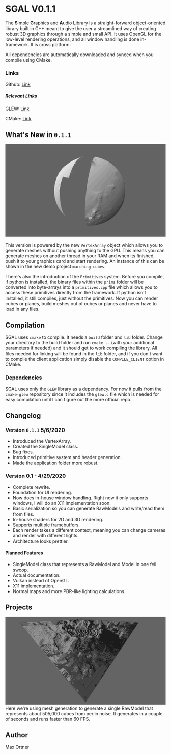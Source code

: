# SGAL V0.1.1
The **S**imple **G**raphics and **A**udio **L**ibrary is a straight-forward object-oriented library built in C++ meant to give the user a streamlined way of creating robust 3D graphics through a simple and small API. It uses OpenGL for the low-level rendering operations, and all window handling is done in-framework. It is cross platform.

All dependencies are automatically downloaded and synced when you compile using CMake.

### Links
Github: [Link](https://github.com/maxortner01/SGAL/)

##### Relevant Links
GLEW: [Link](https://github.com/nigels-com/glew)

CMake: [Link](https://cmake.org/download/)

## What's New in `0.1.1`
![alt text](images/marching-cubes.gif)

This version is powered by the new `VertexArray` object which allows you to generate meshes without pushing anything to the GPU. This means you can generate meshes on another thread in your RAM and when its finished, push it to your graphics card and start rendering. An instance of this can be shown in the new demo project `marching-cubes`.

There's also the introduction of the `Primitives` system. Before you compile, if python is installed, the binary files within the `prims` folder will be converted into byte-arrays into a `primitives.cpp` file which allows you to access these primitives directly from the framework. If python isn't installed, it still compiles, just without the primitives. Now you can render cubes or planes, build meshes out of cubes or planes and never have to load in any files.

## Compilation

SGAL uses `cmake` to compile. It needs a `build` folder and `lib` folder. Change your directory to the build folder and run `cmake ..` (with your additional parameters if needed) and it should get to work compiling the library. All files needed for linking will be found in the `lib` folder, and if you don't want to compile the client application simply disable the `COMPILE_CLIENT` option in CMake.

### Dependencies
SGAL uses only the `GLEW` library as a dependancy. For now it pulls from the `cmake-glew` repository since it includes the `glew.c` file which is needed for easy compilation until I can figure out the more official repo.

## Changelog

### Version `0.1.1` 5/6/2020

- Introduced the VertexArray.
- Created the SingleModel class.
- Bug fixes.
- Introduced primitive system and header generation.
- Made the application folder more robust.

### Version 0.1 - 4/29/2020

- Complete rewrite.
- Foundation for UI rendering.
- Now does in-house window handling. Right now it only supports windows, I will do an X11 implementation soon.
- Basic serialization so you can generate RawModels and write/read them from files.
- In-house shaders for 2D and 3D rendering.
- Supports multiple framebuffers.
- Each render takes a different context, meaning you can change cameras and render with different lights.
- Architecture looks prettier.

#### Planned Features

- SingleModel class that represents a RawModel and Model in one fell swoop.
- Actual documentation.
- Vulkan instead of OpenGL.
- X11 implementation.
- Normal maps and more PBR-like lighting calculations.

## Projects

![alt text](images/image1.png)
Here we're using mesh generation to generate a single RawModel that represents about 505,000 cubes from perlin noise. It generates in a couple of seconds and runs faster than 60 FPS.

## Author

Max Ortner